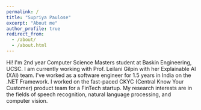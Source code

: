 ```yaml
---
permalink: /
title: "Supriya Paulose"
excerpt: "About me"
author_profile: true
redirect_from: 
  - /about/
  - /about.html
---
```

Hi! I'm 2nd year Computer Science Masters student at Baskin Engineering, UCSC. I am currently working with Prof. Leilani Gilpin with her Explainable AI (XAI) team. I've worked as a software engineer for 1.5 years in India on the .NET Framework. I worked on the fast-paced CKYC (Central Know Your Customer) product team for a FinTech startup. My research interests are in the fields of speech recognition, natural language processing, and computer vision.  


